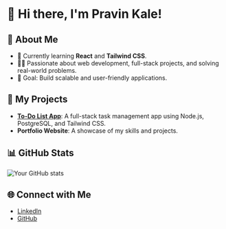 # 👋 Hi there, I'm Pravin Kale!

## 🚀 About Me
- 🌱 Currently learning **React** and **Tailwind CSS**.
- 👨‍💻 Passionate about web development, full-stack projects, and solving real-world problems.
- 🎯 Goal: Build scalable and user-friendly applications.

## 💼 My Projects
- **[To-Do List App](https://github.com/yourusername/todolist)**: A full-stack task management app using Node.js, PostgreSQL, and Tailwind CSS.
- **Portfolio Website**: A showcase of my skills and projects.

## 📊 GitHub Stats
![Your GitHub stats](https://github-readme-stats.vercel.app/api?username=yourusername&show_icons=true&theme=radical)

## 🌐 Connect with Me
- [LinkedIn](https://www.linkedin.com/in/pravin-kale-833348253/)
- [GitHub](https://github.com/pravinpk2002/)
